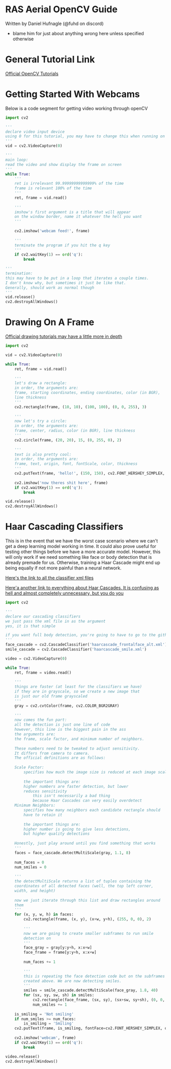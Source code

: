 # RAS Aerial OpenCV Guide

Written by Daniel Hufnagle
(@fuhd on discord)
- blame him for just about anything wrong here unless specified otherwise
# General Tutorial Link
[Official OpenCV Tutorials](https://docs.opencv.org/4.x/d9/df8/tutorial_root.html)
# Getting Started With Webcams
Below is a code segment for getting video working through openCV
```python
import cv2

''' 
declare video input device
using 0 for this tutorial, you may have to change this when running on the jetson
'''
vid = cv2.VideoCapture(0)

'''
main loop:
read the video and show display the frame on screen
'''
while True:
	'''
	ret is irrelevant 99.99999999999999% of the time
	frame is relevant 100% of the time
	'''
	ret, frame = vid.read()
	
	'''
	imshow's first argument is a title that will appear 
	on the window border, name it whatever the hell you want
	'''
	
	cv2.imshow('webcam feed!', frame)
	
	'''
	terminate the program if you hit the q key
	'''
	if cv2.waitKey(1) == ord('q'):
		break

'''
termination:
this may have to be put in a loop that iterates a couple times.
I don't know why, but sometimes it just be like that.
Generally, should work as normal though
'''
vid.release()
cv2.destroyAllWindows()
```
# Drawing On A Frame
[Official drawing tutorials may have a little more in depth](https://docs.opencv.org/3.4/dc/da5/tutorial_py_drawing_functions.html)
```python
import cv2

vid = cv2.VideoCapture(0)

while True:
	ret, frame = vid.read()
	
	'''
	let's draw a rectangle:
	in order, the arguments are:
	frame, starting coordinates, ending coordinates, color (in BGR),
	line thickness
	'''
	cv2.rectangle(frame, (10, 10), (100, 100), (0, 0, 255), 3)
	
	'''
	now let's try a circle:
	in order, the arguments are:
	frame, center, radius, color (in BGR), line thickness
	'''
	cv2.circle(frame, (20, 20), 15, (0, 255, 0), 2)
	
	'''
	text is also pretty cool:
	in order, the arguments are:
	frame, text, origin, font, fontScale, color, thickness
	'''
	cv2.putText(frame, 'hello!', (150, 150), cv2.FONT_HERSHEY_SIMPLEX, 1.1, (255, 255, 0), 2)
	
	cv2.imshow('now theres shit here', frame)
	if cv2.waitKey(1) == ord('q'):
		break

vid.release()
cv2.destroyAllWindows()
```
# Haar Cascading Classifiers
This is in the event that we have the worst case scenario where we can't get a deep learning model working in time. It could also prove useful for testing other things before we have a more accurate model. However, this will only work if we need something like face or body detection that is already premade for us. Otherwise, training a Haar Cascade might end up being equally if not more painful than a neural network.

[Here's the link to all the classifier xml files](https://github.com/opencv/opencv/tree/master/data/haarcascades)

[Here'a another link to everything about Haar Cascades. It is confusing as hell and almost completely unnecessary, but you do you](https://medium.com/analytics-vidhya/haar-cascades-explained-38210e57970d)
```python
import cv2

'''
declare our cascading classifiers
we just pass the xml file in as the argument
yes, it is that simple

if you want full body detection, you're going to have to go to the github repo with all the classifiers and get the proper xml file
'''
face_cascade = cv2.CascadeClassifier('haarcascade_frontalface_alt.xml')
smile_cascade = cv2.CascadeClassifier('haarcascade_smile.xml')

video = cv2.VideoCapture(0)

while True:
	ret, frame = video.read()
	
	'''
	things are faster (at least for the classifiers we have)
	if they are in grayscale, so we create a new image that
	is just our old frame grayscaled
	'''
	gray = cv2.cvtColor(frame, cv2.COLOR_BGR2GRAY)
	
	'''
	now comes the fun part:
	all the detection is just one line of code
	however, this line is the biggest pain in the ass
	the arguments are:
	the frame, scale factor, and minimum number of neighbors.
	
	These numbers need to be tweaked to adjust sensitivity.
	It differs from camera to camera.
	The official definitions are as follows:
	
	Scale Factor:
		specifies how much the image size is reduced at each image scale
		
		the important things are:
		higher numbers are faster detection, but lower 
		reduces sensitivity
			this isn't necessarily a bad thing
			because Haar Cascades can very easily overdetect
	Minimum Neighbors:
		specifies how many neighbors each candidate rectangle should
		have to retain it
		
		the important things are:
		higher number is going to give less detections,
		but higher quality detections
	
	Honestly, just play around until you find something that works
	'''
	faces = face_cascade.detectMultiScale(gray, 1.1, 8)
	
	num_faces = 0
	num_smiles = 0
	
	'''
	the detectMultiScale returns a list of tuples containing the
	coordinates of all detected faces (well, the top left corner, 
	width, and height)
	
	now we just iterate through this list and draw rectangles around
	them
	'''
	for (x, y, w, h) in faces:
		cv2.rectangle(frame, (x, y), (x+w, y+h), (255, 0, 0), 2)
		
		'''
		now we are going to create smaller subframes to run smile
		detection on
		'''
		face_gray = gray[y:y+h, x:x+w]
		face_frame = frame[y:y+h, x:x+w]
		
		num_faces += 1
		
		'''
		this is repeating the face detection code but on the subframes
		created above. We are now detecting smiles.
		'''
		smiles = smile_cascade.detectMultiScale(face_gray, 1.8, 40)
		for (sx, sy, sw, sh) in smiles:
			cv2.rectangle(face_frame, (sx, sy), (sx+sw, sy+sh), (0, 0, 255), 2)
			num_smiles += 1
	
	is_smiling = 'Not smiling'
	if num_smiles >= num_faces:
		is_smiling = 'Smiling'	
	cv2.putText(frame, is_smiling, fontFace=cv2.FONT_HERSHEY_SIMPLEX, org=(10, 30), fontScale=1.1, color=(255, 255, 0))
	
	cv2.imshow('webcam', frame)
	if cv2.waitKey(1) == ord('q'):
		break

video.release()
cv2.destroyAllWindows()
```
